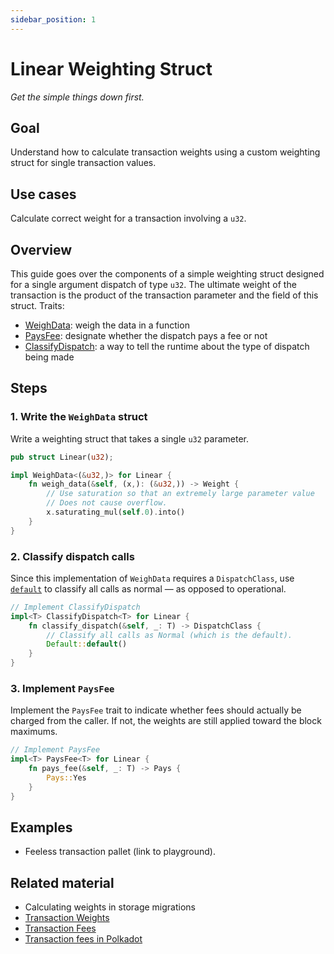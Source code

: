 ```yaml
---
sidebar_position: 1
---
```


# Linear Weighting Struct

_Get the simple things down first._

## Goal

Understand how to calculate transaction weights using a custom weighting struct for single transaction values.

## Use cases

Calculate correct weight for a transaction involving a `u32`.

## Overview
This guide goes over the components of a simple weighting struct designed for a single argument dispatch of type `u32`. 
The ultimate weight of the transaction is the product of the transaction parameter and the field of this struct.
Traits:

- [WeighData](<https://substrate.dev/rustdocs/v3.0.0/frame_support/weights/trait.WeighData.html#impl-WeighData%3CT%3E-for-(Weight%2C%20DispatchClass%2C%20Pays)>): weigh the data in a function
- [PaysFee](https://substrate.dev/rustdocs/v3.0.0/frame_support/weights/trait.PaysFee.html): designate whether the dispatch pays a fee or not
- [ClassifyDispatch](https://substrate.dev/rustdocs/v3.0.0/frame_support/weights/trait.ClassifyDispatch.html): a way to tell the runtime about the type of dispatch being made

## Steps

### 1. Write the `WeighData` struct

Write a weighting struct that takes a single `u32` parameter.

```rust
pub struct Linear(u32);

impl WeighData<(&u32,)> for Linear {
	fn weigh_data(&self, (x,): (&u32,)) -> Weight {
		// Use saturation so that an extremely large parameter value
		// Does not cause overflow.
		x.saturating_mul(self.0).into()
	}
}
```

### 2. Classify dispatch calls

Since this implementation of `WeighData` requires a `DispatchClass`, use [`default`](https://substrate.dev/rustdocs/v3.0.0/frame_support/weights/enum.DispatchClass.html) to classify all calls as normal &mdash; as opposed to operational.

```rust
// Implement ClassifyDispatch
impl<T> ClassifyDispatch<T> for Linear {
	fn classify_dispatch(&self, _: T) -> DispatchClass {
		// Classify all calls as Normal (which is the default).
		Default::default()
	}
}
```

### 3. Implement `PaysFee`

Implement the `PaysFee` trait to indicate whether fees should actually be charged from the caller. If not, the weights are still applied toward the block maximums.

```rust
// Implement PaysFee
impl<T> PaysFee<T> for Linear {
	fn pays_fee(&self, _: T) -> Pays {
		Pays::Yes
	}
}
```

## Examples

- Feeless transaction pallet (link to playground).

## Related material

- Calculating weights in storage migrations
- [Transaction Weights](https://substrate.dev/docs/en/knowledgebase/learn-substrate/weight)
- [Transaction Fees](https://substrate.dev/docs/en/knowledgebase/runtime/fees)
- [Transaction fees in Polkadot](https://wiki.polkadot.network/docs/en/learn-transaction-fees)
